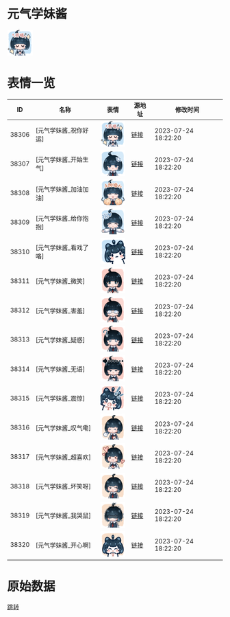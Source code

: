 # 元气学妹酱

<img src="./cover.png" height="60" alt="cover" />

# 表情一览

|ID|名称|表情|源地址|修改时间|
|----|----|----|----|----|
|38306|[元气学妹酱_祝你好运]|<img src="./pic/038306_%5B元气学妹酱_祝你好运%5D.png" height="60" alt="祝你好运"/>|[链接](https://i0.hdslb.com/bfs/garb/b6ec57bf16db04add7a5003a17efca2f555fea27.png)|2023-07-24 18:22:20|
|38307|[元气学妹酱_开始生气]|<img src="./pic/038307_%5B元气学妹酱_开始生气%5D.png" height="60" alt="开始生气"/>|[链接](https://i0.hdslb.com/bfs/garb/807063f94c796d273d6d27b134b9424dbca56ba6.png)|2023-07-24 18:22:20|
|38308|[元气学妹酱_加油加油]|<img src="./pic/038308_%5B元气学妹酱_加油加油%5D.png" height="60" alt="加油加油"/>|[链接](https://i0.hdslb.com/bfs/garb/fcab058df5514593fae50f900be8651bfe49c87f.png)|2023-07-24 18:22:20|
|38309|[元气学妹酱_给你抱抱]|<img src="./pic/038309_%5B元气学妹酱_给你抱抱%5D.png" height="60" alt="给你抱抱"/>|[链接](https://i0.hdslb.com/bfs/garb/51aacf9f950c304d3fde0165647fb89635d3728d.png)|2023-07-24 18:22:20|
|38310|[元气学妹酱_看戏了咯]|<img src="./pic/038310_%5B元气学妹酱_看戏了咯%5D.png" height="60" alt="看戏了咯"/>|[链接](https://i0.hdslb.com/bfs/garb/b8984da5501dcb150e42498f13c89eb36d871106.png)|2023-07-24 18:22:20|
|38311|[元气学妹酱_微笑]|<img src="./pic/038311_%5B元气学妹酱_微笑%5D.png" height="60" alt="微笑"/>|[链接](https://i0.hdslb.com/bfs/garb/bed0bbca8b4a604a0dfe1fc1b458dc784ce372de.png)|2023-07-24 18:22:20|
|38312|[元气学妹酱_害羞]|<img src="./pic/038312_%5B元气学妹酱_害羞%5D.png" height="60" alt="害羞"/>|[链接](https://i0.hdslb.com/bfs/garb/67f63ddacf4fb0bf96b990b6fad4c9f342455b1e.png)|2023-07-24 18:22:20|
|38313|[元气学妹酱_疑惑]|<img src="./pic/038313_%5B元气学妹酱_疑惑%5D.png" height="60" alt="疑惑"/>|[链接](https://i0.hdslb.com/bfs/garb/e0427c2757ae676904bee6e1f0112d6b1fe59f54.png)|2023-07-24 18:22:20|
|38314|[元气学妹酱_无语]|<img src="./pic/038314_%5B元气学妹酱_无语%5D.png" height="60" alt="无语"/>|[链接](https://i0.hdslb.com/bfs/garb/de0c2a5510aa9c17d85f19b16651fa47eccc4bdc.png)|2023-07-24 18:22:20|
|38315|[元气学妹酱_震惊]|<img src="./pic/038315_%5B元气学妹酱_震惊%5D.png" height="60" alt="震惊"/>|[链接](https://i0.hdslb.com/bfs/garb/2394c30940832629c3e1e79232eeeb5e148f5068.png)|2023-07-24 18:22:20|
|38316|[元气学妹酱_叹气嘞]|<img src="./pic/038316_%5B元气学妹酱_叹气嘞%5D.png" height="60" alt="叹气嘞"/>|[链接](https://i0.hdslb.com/bfs/garb/e53135ef9347a169a9913899bb8a2d2971eb1817.png)|2023-07-24 18:22:20|
|38317|[元气学妹酱_超喜欢]|<img src="./pic/038317_%5B元气学妹酱_超喜欢%5D.png" height="60" alt="超喜欢"/>|[链接](https://i0.hdslb.com/bfs/garb/359310d6bc0f884184214dfda7113b1391773834.png)|2023-07-24 18:22:20|
|38318|[元气学妹酱_坏笑呀]|<img src="./pic/038318_%5B元气学妹酱_坏笑呀%5D.png" height="60" alt="坏笑呀"/>|[链接](https://i0.hdslb.com/bfs/garb/c296fb98c5f1b6579cf7dbca30979dc8932bf516.png)|2023-07-24 18:22:20|
|38319|[元气学妹酱_我哭鼠]|<img src="./pic/038319_%5B元气学妹酱_我哭鼠%5D.png" height="60" alt="我哭鼠"/>|[链接](https://i0.hdslb.com/bfs/garb/8f67c3694bbcabbe3b07b6a6d1a93daea2b3dea2.png)|2023-07-24 18:22:20|
|38320|[元气学妹酱_开心啊]|<img src="./pic/038320_%5B元气学妹酱_开心啊%5D.png" height="60" alt="开心啊"/>|[链接](https://i0.hdslb.com/bfs/garb/b1406fc9cacce44a4b51d56112fc76be6cf1ff86.png)|2023-07-24 18:22:20|

# 原始数据

[跳转](./raw.json)

